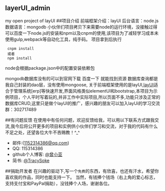 ## layerUI_admin
my open project of layUI
##项目介绍
前端框架介绍：layUI
后台语言：node.js
数据语言：mongodb
小伙伴们项目拷贝下来需要node的运行环境，没接触过得可以百度一下node.js的安装和npm以及cnpm的使用,该项目为了减轻学习成本未使用gulp,webpack等自动化工具，纯手码。
项目拿到后执行
```
 cnpm install
 或者
 npm install

```
node会根据package.json中的配置安装依赖包

mongodb数据库没有的可以到官网下载 百度一下 就能找到资源
数据库查询都是我自己封装的dao层，没有使用mongoose,
关于前端框架使用的是layUI,[layUI](http://www.layui.com/)适合于管理系统[erp]等快速开发,界面风格类似elementUI和bootstrap,本项目为示例项目，个人平时写着玩的,并非工作中实际项目,所以页面不多,功能只涉及正常的数据库CRUD,这里只是做个layUI的推广，感兴趣的朋友可以加入layUi的学习交流群：302717489


##有问题反馈
在使用中有任何问题，欢迎反馈给我，可以用以下联系方式跟我交流,我今后将公开更多的项目和实例供小伙伴们学习和交流，对于我的代码有什么不足之处，还望各位大牛不吝赐教！^_^

* 邮件:(1152314386@qq.com)
* QQ: 115314386
* github个人博客: [@曾小亚](https://zengxiaoya.github.io/)
* 简书: [@TracySoke](http://www.jianshu.com/u/d10946d8d406)

##捐助开发者
在兴趣的驱动下,写一个`免费`的东西，有欣喜，也还有汗水，希望你喜欢我的作品，同时也能支持一下。
当然，有钱捧个钱场（右上角的爱心标志，支持支付宝和PayPal捐助），没钱捧个人场，谢谢各位。